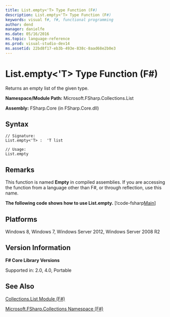 ```yaml
---
title: List.empty<'T> Type Function (F#)
description: List.empty<'T> Type Function (F#)
keywords: visual f#, f#, functional programming
author: dend
manager: danielfe
ms.date: 05/16/2016
ms.topic: language-reference
ms.prod: visual-studio-dev14
ms.assetid: 22bd8f17-eb3b-493e-838c-8aad68e2b0e3 
---
```


# List.empty<'T> Type Function (F#)

Returns an empty list of the given type.

**Namespace/Module Path:** Microsoft.FSharp.Collections.List

**Assembly:** FSharp.Core (in FSharp.Core.dll)


## Syntax

```
// Signature:
List.empty<'T> :  'T list

// Usage:
List.empty
```

## Remarks
This function is named **Empty** in compiled assemblies. If you are accessing the function from a language other than F#, or through reflection, use this name.

**The following code shows how to use List.empty.**
[!code-fsharp[Main](snippets/fslists/snippet44.fs)]
## Platforms
Windows 8, Windows 7, Windows Server 2012, Windows Server 2008 R2


## Version Information
**F# Core Library Versions**

Supported in: 2.0, 4.0, Portable




## See Also
[Collections.List Module &#40;F&#35;&#41;](Collections.List-Module-%5BFSharp%5D.md)

[Microsoft.FSharp.Collections Namespace &#40;F&#35;&#41;](Microsoft.FSharp.Collections-Namespace-%5BFSharp%5D.md)

